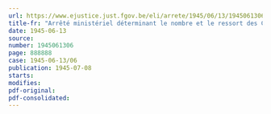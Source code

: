 ```yaml
---
url: https://www.ejustice.just.fgov.be/eli/arrete/1945/06/13/1945061306/justel
title-fr: "Arrêté ministériel déterminant le nombre et le ressort des Commissions de Réclamation"
date: 1945-06-13
source:
number: 1945061306
page: 888888
case: 1945-06-13/06
publication: 1945-07-08
starts:
modifies:
pdf-original:
pdf-consolidated:
---
```


